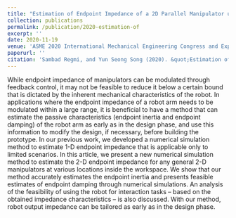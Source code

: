 ```yaml
---
title: "Estimation of Endpoint Impedance of a 2D Parallel Manipulator using Numerical Simulation Experiment"
collection: publications
permalink: /publication/2020-estimation-of
excerpt: ''
date: 2020-11-19
venue: 'ASME 2020 International Mechanical Engineering Congress and Exposition'
paperurl: ''
citation: 'Sambad Regmi, and Yun Seong Song (2020). &quot;Estimation of Endpoint Impedance of a 2D Parallel Manipulator using Numerical Simulation Experiment &quot; <i>In Proceedings of the ASME 2020 International Mechanical Engineering Congress and Exposition, Portland, OR. <i>'
---
```

While endpoint impedance of manipulators can be modulated through feedback control, it may not be feasible to reduce it below a certain bound that is dictated by the inherent mechanical characteristics of the robot. In applications where the endpoint impedance of a robot arm needs to be modulated within a large range, it is beneficial to have a method that can estimate the passive characteristics (endpoint inertia and endpoint damping) of the robot arm as early as in the design phase, and use this information to modify the design, if necessary, before building the prototype. In our previous work, we developed a numerical simulation method to estimate 1-D endpoint impedance that is applicable only to limited scenarios. In this article, we present a new numerical simulation method to estimate the 2-D endpoint impedance for any general 2-D manipulators at various locations inside the workspace. We show that our method accurately estimates the endpoint inertia and presents feasible estimates of endpoint damping through numerical simulations. An analysis of the feasibility of using the robot for interaction tasks – based on the obtained impedance characteristics – is also discussed. With our method, robot output impedance can be tailored as early as in the design phase.
